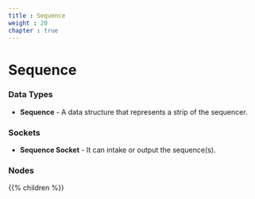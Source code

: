```yaml
---
title : Sequence
weight : 20
chapter : true
---
```


# Sequence

### Data Types

- **Sequence** - A data structure that represents a strip of the sequencer.

### Sockets

- **Sequence Socket** - It can intake or output the sequence(s).

### Nodes

{{% children %}}
